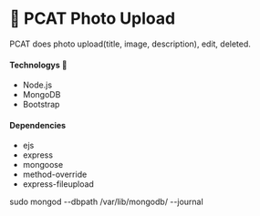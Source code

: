 
# 📸 PCAT Photo Upload

<p> PCAT does photo upload(title, image, description), edit, deleted. </p>

#### Technologys 👀
- Node.js 
- MongoDB
- Bootstrap

#### Dependencies
- ejs
- express
- mongoose
- method-override
- express-fileupload




sudo mongod --dbpath /var/lib/mongodb/ --journal
